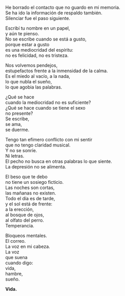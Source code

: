 <p>He borrado el contacto que no guardo en mi memoria. <br>  
Se ha ido la información de respaldo también. <br>  
Silenciar fue el paso siguiente.</p>

<p>Escribí tu nombre en un papel, <br>  
y aún te pienso. <br>  
No se escribe cuando se está a gusto, <br>  
porque estar a gusto <br>  
es una mediocridad del espíritu: <br>  
no es felicidad, no es tristeza.</p>

<p>Nos volvemos pendejos, <br>  
estupefactos frente a la inmensidad de la calma. <br>  
Es el miedo al vacío, a la nada, <br>  
lo que nubla el sueño, <br>  
lo que agobia las palabras.</p>

<p>¿Qué se hace <br>  
cuando la mediocridad no es suficiente? <br>  
¿Qué se hace cuando se tiene el sexo <br>  
no presente? <br>  
Se escribe, <br>  
se ama, <br>  
se duerme.</p>

<p>Tengo tan efímero conflicto con mi sentir <br>  
que no tengo claridad musical. <br>  
Y no se sonríe. <br>  
Ni letras. <br>  
El pecho no busca en otras palabras lo que siente. <br>  
La depresión no se alimenta.</p>

<p>El beso que te debo <br>  
no tiene un sosiego ficticio. <br>  
Las noches son cortas, <br>  
las mañanas no existen. <br>  
Todo el día es de tarde, <br>  
y el sol está de frente: <br>  
a la erección, <br>  
al bosque de ojos, <br>  
al olfato del perro. <br>  
Temperancia.</p>

<p>Bloqueos mentales. <br>  
El correo. <br>  
La voz en mi cabeza. <br>  
La voz <br>  
que suena <br>  
cuando digo: <br>  
vida, <br>  
hambre, <br>  
sueño.</p>

<p><strong>Vida.</strong></p>
